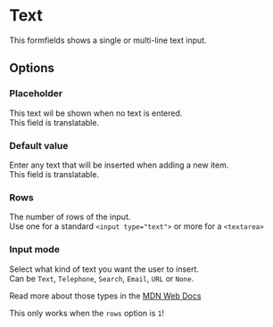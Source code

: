 # Text

This formfields shows a single or multi-line text input.

## Options

### Placeholder

This text wil be shown when no text is entered.  
This field is translatable.

### Default value

Enter any text that will be inserted when adding a new item.  
This field is translatable.

### Rows

The number of rows of the input.  
Use one for a standard `<input type="text">` or more for a `<textarea>`

### Input mode

Select what kind of text you want the user to insert.  
Can be `Text`, `Telephone`, `Search`, `Email`, `URL` or `None`.  

Read more about those types in the [MDN Web Docs](https://developer.mozilla.org/en-US/docs/Web/HTML/Global_attributes/inputmode)

This only works when the `rows` option is `1`!